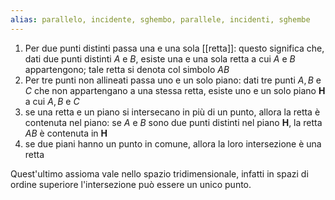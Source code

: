 ```yaml
---
alias: parallelo, incidente, sghembo, parallele, incidenti, sghembe
---
```


1. Per due punti distinti passa una e una sola [[retta]]: questo significa che, dati due punti distinti $A$ e $B$, esiste una e una sola retta a cui $A$ e $B$ appartengono; tale retta si denota col simbolo $AB$
2. Per tre punti non allineati passa uno e un solo piano: dati tre punti $A, B$ e $C$ che non appartengano a una stessa retta, esiste uno e un solo piano $\mathbf{H}$ a cui $A, B$ e $C$
3. se una retta e un piano si intersecano in più di un punto, allora la retta è contenuta nel piano: se $A$ e $B$ sono due punti distinti nel piano $\mathbf{H}$, la retta $AB$ è contenuta in $\mathbf{H}$
4. se due piani hanno un punto in comune, allora la loro intersezione è una retta


Quest'ultimo assioma vale nello spazio tridimensionale, infatti in spazi di ordine superiore l'intersezione può essere un unico punto.
